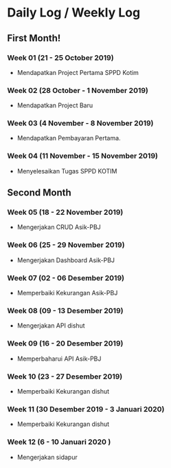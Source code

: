 # Daily Log / Weekly Log

## First Month!
### Week 01 (21 - 25 October 2019)
  - Mendapatkan Project Pertama SPPD Kotim

### Week 02 (28 October - 1 November 2019)
  - Mendapatkan Project Baru

### Week 03 (4 November - 8 November 2019) 
  - Mendapatkan Pembayaran Pertama.  
  
### Week 04 (11 November - 15 November 2019)
 - Menyelesaikan Tugas SPPD KOTIM

## Second Month
### Week 05 (18 - 22 November 2019)
 - Mengerjakan CRUD Asik-PBJ 

### Week 06 (25 - 29 November 2019)
 - Mengerjakan Dashboard Asik-PBJ

### Week 07 (02 - 06 Desember 2019)
 - Memperbaiki Kekurangan Asik-PBJ

### Week 08 (09 - 13 Desember 2019)
 - Mengerjakan API dishut 

### Week 09 (16 - 20 Desember 2019)
 - Memperbaharui API Asik-PBJ
  
### Week 10 (23 - 27 Desember 2019)
 - Memperbaiki Kekurangan dishut

### Week 11 (30 Desember 2019 - 3 Januari 2020)
 - Memperbaiki Kekurangan dishut

### Week 12 (6 - 10 Januari 2020 )
 - Mengerjakan sidapur